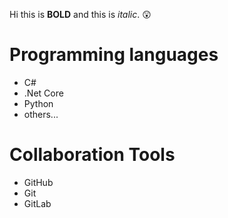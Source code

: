 Hi this is **BOLD** and this is _italic_. 😲

# Programming languages
- C#
- .Net Core
- Python
- others...

# Collaboration Tools
- GitHub
- Git
- GitLab
